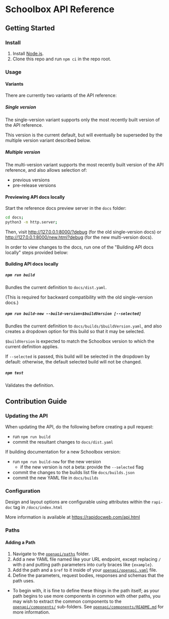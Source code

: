 # Schoolbox API Reference

## Getting Started

### Install

1. Install [Node.js](https://nodejs.org/).
2. Clone this repo and run `npm ci` in the repo root.

### Usage

#### Variants

There are currently two variants of the API reference:

##### Single version

The single-version variant supports only the most recently built version of the 
API reference.

This version is the current default, but will eventually be superseded by the
multiple version variant described below.

##### Multiple version

The multi-version variant supports the most recently built version of the API
reference, and also allows selection of:
* previous versions
* pre-release versions

#### Previewing API docs locally

Start the reference docs preview server in the `docs` folder:
```bash
cd docs;
python3 -m http.server;
```

Then, visit http://127.0.0.1:8000/?debug (for the old single-version docs) or
http://127.0.0.1:8000/new.html?debug (for the new multi-version docs).

In order to view changes to the docs, run one of the "Building API docs locally"
steps provided below:

#### Building API docs locally

##### `npm run build`

Bundles the current definition to `docs/dist.yaml`.

(This is required for backward compatibility with the old single-version docs.)

##### `npm run build-new --build-version=$buildVersion [--selected]`
Bundles the current definition to `docs/builds/$buildVersion.yaml`, and also
creates a dropdown option for this build so that it may be selected.

`$buildVersion` is expected to match the Schoolbox version to which the current
definition applies.

If `--selected` is passed, this build will be selected in the dropdown by
default: otherwise, the default selected build will not be changed.

##### `npm test`
Validates the definition.

## Contribution Guide

### Updating the API

When updating the API, do the following before creating a pull request:
* run `npm run build`
* commit the resultant changes to `docs/dist.yaml`

If building documentation for a new Schoolbox version:
* run `npm run build-new` for the new version
  * if the new version is not a beta: provide the `--selected` flag
* commit the changes to the builds list file `docs/builds.json`
* commit the new YAML file in `docs/builds`

### Configuration

Design and layout options are configurable using attributes within the `rapi-doc` tag in `/docs/index.html`

More information is available at https://rapidocweb.com/api.html


### Paths

#### Adding a Path

1. Navigate to the [`openapi/paths`](openapi/paths) folder.
2. Add a new YAML file named like your URL endpoint, except replacing
   `/` with `@` and putting path parameters into curly braces like `{example}`.
3. Add the path and a `$ref` to it inside of your
   [`openapi/openapi.yaml`](openapi/openapi.yaml) file.
4. Define the parameters, request bodies, responses and schemas that the path
   uses.
  * To begin with, it is fine to define these things in the path itself; as your
    path begins to use more components in common with other paths, you may wish
    to extract the common components to the
    [`openapi/components/`](openapi/components) sub-folders.
    See [`openapi/components/README.md`](openapi/components/README.md) for more
    information.
